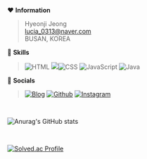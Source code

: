 ❤️ **Information**
> Hyeonji Jeong<br>
> lucia_0313@naver.com<br>
> BUSAN, KOREA

💛 **Skills**
> <img alt="HTML" src="https://img.shields.io/badge/HTML5-E34F26?style=flat-square&logo=HTML5&logoColor=white"/>
> <img src="htts://img.shields.io/badge/HTML-E34F26?style=for-the-badge&logo=HTML5&logoColor=white"/><img alt="CSS" src="https://img.shields.io/badge/CSS3-1572B6?style=flat-square&logo=CSS3&logoColor=white"/> <img alt="JavaScript" src="https://img.shields.io/badge/JavaScript-E7DF1E?style=flat-square&logo=JavaScript&logoColor=white"/> <img alt="Java" src="https://img.shields.io/badge/Java-6CD74A?style=flat-square&logo=OpenJDK&logoColor=white"/>


💙 **Socials**
> <a href="https://corinhamding.tistory.com/"><img alt="Blog" src="https://img.shields.io/badge/Blog-EA4AAA?style=flat-square&logo=githubsponsors&logoColor=white"/></a> <a href="https://github.com/aicul313"><img alt="Github" src="https://img.shields.io/badge/GitHub-181717?style=flat-square&logo=GitHub&logoColor=white"/></a> <a href="https://www.instagram.com/3h._1y3/"><img alt="Instagram" src="https://img.shields.io/badge/Instagram-C265FF?style=flat-square&logo=Instagram&logoColor=white"/></a>

<br>

![Anurag's GitHub stats](https://github-readme-stats.vercel.app/api?username=aicul313&show_icons=true&theme=buefy)

<br>

[![Solved.ac Profile](http://mazassumnida.wtf/api/v2/generate_badge?boj=wjdguswl20)](https://solved.ac/wjdguswl20/)
